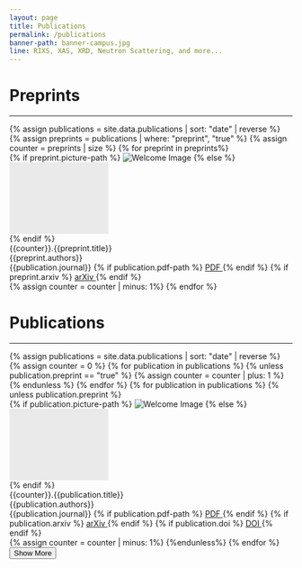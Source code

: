 ```yaml
---
layout: page
title: Publications
permalink: /publications
banner-path: banner-campus.jpg
line: RIXS, XAS, XRD, Neutron Scattering, and more...
---
```


<div class="medium-divider">
<h1> Preprints </h1>
</div>
<hr>
<div class="publication-container"> 
  <div class="publications">
    {% assign publications = site.data.publications | sort: "date" | reverse %}
    {% assign preprints = publications | where: "preprint", "true" %}
    {% assign counter = preprints | size %}
    {% for preprint in preprints%}
    <div class="publication-preprint">
        <div class="publication-picture">
        {% if preprint.picture-path %}
            <img src="../assets/publications_pictures/{{preprint.picture-path}}" alt="Welcome Image">
        {% else %}
            <div style="width: 176px; height: 127px; background-color:#eaeaea;"> </div>
        {% endif %}
        </div>
        <div class="publication-info">
            <div class="title">
              {{counter}}.{{preprint.title}}
            </div>
            <div class="authors">
                {{preprint.authors}}
            </div>
            <div class="journal">{{publication.journal}}
              {% if publication.pdf-path %}
                <a class = "publication-button" href="../assets/{{preprint.pdf-path}}" target="_blank" rel="noopener noreferrer"> 
                PDF
                </a>
              {% endif %}
              {% if preprint.arxiv %}
                <a class = "publication-button" href="{{preprint.arxiv}}" target="_blank" rel="noopener noreferrer"> 
                arXiv
                </a>
              {% endif %}
            </div>
        </div>
    </div>
    {% assign counter = counter | minus: 1%}
    {% endfor %}
  </div>
</div>




<div class="large-divider"></div>
<div class="medium-divider">
<h1> Publications </h1>
</div>
<hr>

<div class="publication-container"> 
  <div class="publications">
    {% assign publications = site.data.publications | sort: "date" | reverse %}
    <!-- set counter -->
    {% assign counter = 0 %}
    {% for publication in publications %}
      {% unless publication.preprint == "true" %}
        {% assign counter = counter | plus: 1 %}
      {% endunless %}
    {% endfor %}
    <!--set counter -->
    {% for publication in publications %}
    {% unless publication.preprint  %}
    <div class="publication">
        <div class="publication-picture">
        {% if publication.picture-path %}
            <img src="../assets/publications_pictures/{{publication.picture-path}}" alt="Welcome Image">
        {% else %}
            <div style="width: 176px; height: 127px; background-color:#eaeaea;"> </div>
        {% endif %}
        </div>
        <div class="publication-info">
            <div class="title">
              {{counter}}.{{publication.title}}
            </div>
            <div class="authors">
                {{publication.authors}}
            </div>
            <div class="journal">{{publication.journal}}
              {% if publication.pdf-path %}
                <a class = "publication-button" href="../assets/{{publication.pdf-path}}" target="_blank" rel="noopener noreferrer"> 
                PDF
                </a>
              {% endif %}
              {% if publication.arxiv %}
                <a class = "publication-button" href="{{publication.arxiv}}" target="_blank" rel="noopener noreferrer"> 
                arXiv
                </a>
              {% endif %}
              {% if publication.doi %}
                <a class = "publication-button" href="{{publication.doi}}" target="_blank" rel="noopener noreferrer"> 
                DOI
                </a>
              {% endif %}
            </div>
        </div>
    </div>
    {% assign counter = counter | minus: 1%}
    {%endunless%}
    {% endfor %}
    <button id="show-more">Show More</button>
  </div>
</div>



<script>
  // Get all the publications and the 'Show More' button
  const publications = document.querySelectorAll('.publication');
  const showMoreBtn = document.getElementById('show-more');
  let currentMax = 15;
  let moreLoad = 15;

  // Function to initially hide all publications except the first 10
  const initialHide = () => {
    publications.forEach((pub, index) => {
      if (index >= currentMax) {
        pub.style.display = 'none';
      }
    });
  };

  // Call the function to hide publications on initial load
  initialHide();

  // Function to show more publications
  const showMore = () => {
    let newMax = currentMax + moreLoad;
    publications.forEach((pub, index) => {
      if (index < newMax && index >= currentMax) {
        pub.style.display = 'flex';
      }
    });
    currentMax = newMax;

    // Hide the 'Show More' button if all publications are visible
    if (currentMax >= publications.length) {
      showMoreBtn.style.display = 'none';
    }
  };

  // Event listener for the 'Show More' button
  showMoreBtn.addEventListener('click', showMore);
</script>
